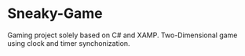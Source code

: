 # Sneaky-Game

Gaming project solely based on C# and XAMP.
Two-Dimensional game using clock and timer synchonization.
